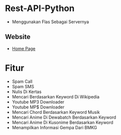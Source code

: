 # Rest-API-Python
- Menggunakan Flas Sebagai Servernya
## Website
- [Home Page](https://www.apimau.ga)

# Fitur
- Spam Call
- Spam SMS
- Nulis Di Kertas
- Mencari Berdasarkan Keyword Di Wikipedia
- Youtube MP3 Downloader
- Youtube MP$ Downloader
- Mencari Chord Berdasarkan Keyword Musik
- Mencari Anime Di Dewabatch Berdasarkan Keyword
- Mencari Anime Di Kusonime Berdasarkan Keyword
- Menampilkan Informasi Gempa Dari BMKG

